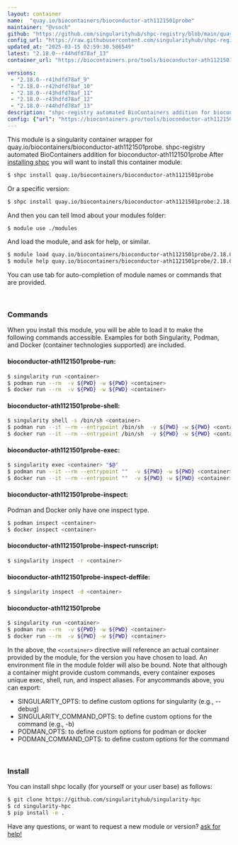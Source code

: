 ```yaml
---
layout: container
name:  "quay.io/biocontainers/bioconductor-ath1121501probe"
maintainer: "@vsoch"
github: "https://github.com/singularityhub/shpc-registry/blob/main/quay.io/biocontainers/bioconductor-ath1121501probe/container.yaml"
config_url: "https://raw.githubusercontent.com/singularityhub/shpc-registry/main/quay.io/biocontainers/bioconductor-ath1121501probe/container.yaml"
updated_at: "2025-03-15 02:59:30.586549"
latest: "2.18.0--r44hdfd78af_13"
container_url: "https://biocontainers.pro/tools/bioconductor-ath1121501probe"

versions:
 - "2.18.0--r41hdfd78af_9"
 - "2.18.0--r42hdfd78af_10"
 - "2.18.0--r43hdfd78af_11"
 - "2.18.0--r43hdfd78af_12"
 - "2.18.0--r44hdfd78af_13"
description: "shpc-registry automated BioContainers addition for bioconductor-ath1121501probe"
config: {"url": "https://biocontainers.pro/tools/bioconductor-ath1121501probe", "maintainer": "@vsoch", "description": "shpc-registry automated BioContainers addition for bioconductor-ath1121501probe", "latest": {"2.18.0--r44hdfd78af_13": "sha256:2349cc2ad945ca89c381d3f70e77cd65cd2c5338fd3e7560c26594bb2b106d06"}, "tags": {"2.18.0--r41hdfd78af_9": "sha256:91f6c22bfcbcc303087aec4c9d9b2439d7239187b8d9d7430dd7ad1442a0d100", "2.18.0--r42hdfd78af_10": "sha256:6f1117575c69e1d4e787e131fb325e70da8a579baa0e30f94bdb62a49604c97a", "2.18.0--r43hdfd78af_11": "sha256:9548f8b18a615dbbec8485d05a502e41287472be303bfc9619c1e5912a7f8ffe", "2.18.0--r43hdfd78af_12": "sha256:ac33651b18798b8fc5f05d20c974854642a3e9c33a19fda527f52183ddb36737", "2.18.0--r44hdfd78af_13": "sha256:2349cc2ad945ca89c381d3f70e77cd65cd2c5338fd3e7560c26594bb2b106d06"}, "docker": "quay.io/biocontainers/bioconductor-ath1121501probe"}
---
```


This module is a singularity container wrapper for quay.io/biocontainers/bioconductor-ath1121501probe.
shpc-registry automated BioContainers addition for bioconductor-ath1121501probe
After [installing shpc](#install) you will want to install this container module:


```bash
$ shpc install quay.io/biocontainers/bioconductor-ath1121501probe
```

Or a specific version:

```bash
$ shpc install quay.io/biocontainers/bioconductor-ath1121501probe:2.18.0--r44hdfd78af_13
```

And then you can tell lmod about your modules folder:

```bash
$ module use ./modules
```

And load the module, and ask for help, or similar.

```bash
$ module load quay.io/biocontainers/bioconductor-ath1121501probe/2.18.0--r44hdfd78af_13
$ module help quay.io/biocontainers/bioconductor-ath1121501probe/2.18.0--r44hdfd78af_13
```

You can use tab for auto-completion of module names or commands that are provided.

<br>

### Commands

When you install this module, you will be able to load it to make the following commands accessible.
Examples for both Singularity, Podman, and Docker (container technologies supported) are included.

#### bioconductor-ath1121501probe-run:

```bash
$ singularity run <container>
$ podman run --rm  -v ${PWD} -w ${PWD} <container>
$ docker run --rm  -v ${PWD} -w ${PWD} <container>
```

#### bioconductor-ath1121501probe-shell:

```bash
$ singularity shell -s /bin/sh <container>
$ podman run --it --rm --entrypoint /bin/sh  -v ${PWD} -w ${PWD} <container>
$ docker run --it --rm --entrypoint /bin/sh  -v ${PWD} -w ${PWD} <container>
```

#### bioconductor-ath1121501probe-exec:

```bash
$ singularity exec <container> "$@"
$ podman run --it --rm --entrypoint ""  -v ${PWD} -w ${PWD} <container> "$@"
$ docker run --it --rm --entrypoint ""  -v ${PWD} -w ${PWD} <container> "$@"
```

#### bioconductor-ath1121501probe-inspect:

Podman and Docker only have one inspect type.

```bash
$ podman inspect <container>
$ docker inspect <container>
```

#### bioconductor-ath1121501probe-inspect-runscript:

```bash
$ singularity inspect -r <container>
```

#### bioconductor-ath1121501probe-inspect-deffile:

```bash
$ singularity inspect -d <container>
```



#### bioconductor-ath1121501probe

```bash
$ singularity run <container>
$ podman run --rm  -v ${PWD} -w ${PWD} <container>
$ docker run --rm  -v ${PWD} -w ${PWD} <container>
```


In the above, the `<container>` directive will reference an actual container provided
by the module, for the version you have chosen to load. An environment file in the
module folder will also be bound. Note that although a container
might provide custom commands, every container exposes unique exec, shell, run, and
inspect aliases. For anycommands above, you can export:

 - SINGULARITY_OPTS: to define custom options for singularity (e.g., --debug)
 - SINGULARITY_COMMAND_OPTS: to define custom options for the command (e.g., -b)
 - PODMAN_OPTS: to define custom options for podman or docker
 - PODMAN_COMMAND_OPTS: to define custom options for the command

<br>

### Install

You can install shpc locally (for yourself or your user base) as follows:

```bash
$ git clone https://github.com/singularityhub/singularity-hpc
$ cd singularity-hpc
$ pip install -e .
```

Have any questions, or want to request a new module or version? [ask for help!](https://github.com/singularityhub/singularity-hpc/issues)